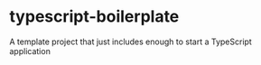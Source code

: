 # typescript-boilerplate
A template project that just includes enough to start a TypeScript application
